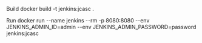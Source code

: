Build
docker build -t jenkins:jcasc .

Run
docker run --name jenkins --rm -p 8080:8080 --env JENKINS_ADMIN_ID=admin --env JENKINS_ADMIN_PASSWORD=password jenkins:jcasc